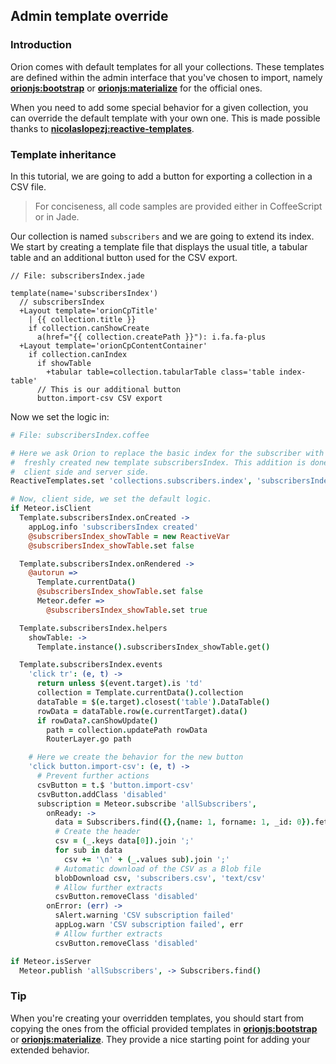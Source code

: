 ## Admin template override
### Introduction
Orion comes with default templates for all your collections. These templates are defined within the admin interface that you've chosen to import, namely **[orionjs:bootstrap](https://github.com/orionjs/orion/tree/master/packages/bootstrap)** or **[orionjs:materialize](https://github.com/orionjs/orion/tree/master/packages/materialize)** for the official ones.

When you need to add some special behavior for a given collection, you can override the default template with your own one. This is made possible thanks to **[nicolaslopezj:reactive-templates](https://atmospherejs.com/nicolaslopezj/reactive-templates)**.

### Template inheritance
In this tutorial, we are going to add a button for exporting a collection in a CSV file.

> For conciseness, all code samples are provided either in CoffeeScript or in Jade.

Our collection is named `subscribers` and we are going to extend its index.
We start by creating a template file that displays the usual title, a tabular table
and an additional button used for the CSV export.

```jade
// File: subscribersIndex.jade

template(name='subscribersIndex')
  // subscribersIndex
  +Layout template='orionCpTitle'
    | {{ collection.title }}
    if collection.canShowCreate
      a(href="{{ collection.createPath }}"): i.fa.fa-plus
  +Layout template='orionCpContentContainer'
    if collection.canIndex
      if showTable
        +tabular table=collection.tabularTable class='table index-table'
      // This is our additional button
      button.import-csv CSV export
```

Now we set the logic in:

```coffee
# File: subscribersIndex.coffee

# Here we ask Orion to replace the basic index for the subscriber with our
#  freshly created new template subscribersIndex. This addition is done
#  client side and server side.
ReactiveTemplates.set 'collections.subscribers.index', 'subscribersIndex'

# Now, client side, we set the default logic.
if Meteor.isClient
  Template.subscribersIndex.onCreated ->
    appLog.info 'subscribersIndex created'
    @subscribersIndex_showTable = new ReactiveVar
    @subscribersIndex_showTable.set false

  Template.subscribersIndex.onRendered ->
    @autorun =>
      Template.currentData()
      @subscribersIndex_showTable.set false
      Meteor.defer =>
        @subscribersIndex_showTable.set true

  Template.subscribersIndex.helpers
    showTable: ->
      Template.instance().subscribersIndex_showTable.get()

  Template.subscribersIndex.events
    'click tr': (e, t) ->
      return unless $(event.target).is 'td'
      collection = Template.currentData().collection
      dataTable = $(e.target).closest('table').DataTable()
      rowData = dataTable.row(e.currentTarget).data()
      if rowData?.canShowUpdate()
        path = collection.updatePath rowData
        RouterLayer.go path

    # Here we create the behavior for the new button
    'click button.import-csv': (e, t) ->
      # Prevent further actions
      csvButton = t.$ 'button.import-csv'
      csvButton.addClass 'disabled'
      subscription = Meteor.subscribe 'allSubscribers',
        onReady: ->
          data = Subscribers.find({},{name: 1, forname: 1, _id: 0}).fetch()
          # Create the header
          csv = (_.keys data[0]).join ';'
          for sub in data
            csv += '\n' + (_.values sub).join ';'
          # Automatic download of the CSV as a Blob file
          blobDownload csv, 'subscribers.csv', 'text/csv'
          # Allow further extracts
          csvButton.removeClass 'disabled'
        onError: (err) ->
          sAlert.warning 'CSV subscription failed'
          appLog.warn 'CSV subscription failed', err
          # Allow further extracts
          csvButton.removeClass 'disabled'

if Meteor.isServer
  Meteor.publish 'allSubscribers', -> Subscribers.find()
```

### Tip
When you're creating your overridden templates, you should start from copying
the ones from the official provided templates in **[orionjs:bootstrap](https://github.com/orionjs/orion/tree/master/packages/bootstrap)** or **[orionjs:materialize](https://github.com/orionjs/orion/tree/master/packages/materialize)**. They provide a nice starting point for adding your extended behavior.
